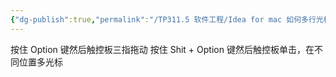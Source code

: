```yaml
---
{"dg-publish":true,"permalink":"/TP311.5 软件工程/Idea for mac 如何多行光标/","dgPassFrontmatter":true,"created":"2024-04-15T09:43:48.124+08:00","updated":"2024-06-01T10:50:38.947+08:00"}
---
```


按住 Option 键然后触控板三指拖动
按住 Shit + Option 键然后触控板单击，在不同位置多光标